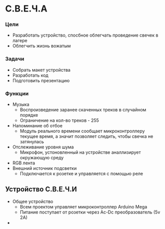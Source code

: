 # С.В.Е.Ч.А
### Цели 
- Разработать устройство, спосбное облегчать проведение свечек в лагере
- Облегчить жизнь вожатым
### Задачи
- Собрать макет устройства
- Разработать код
- Подготовить презентацию
### Функции 
- Музыка
  - Воспроизведение заранее скаченных треков в случайном порядке
  - Ограничение на кол-во треков - 255
- Напоминание об отбое
  - Модуль реального времени сообщает микроконтроллеру текущее время, а значит позволяет следить, чтобы свечка не затянулась
- Отслеживание уровня шума
  - Микрофон, устоновленный на устройстве аналлизирует окружающую среду
- RGB лента
- Внешний источник подсветки
  - Подключается к розетке и управляется с помощью реле

## Устройство С.В.Е.Ч.И
- Общее устройство
  - Всем проектом управляет микроконтроллер Arduino Mega
  - Питание поступает от розетки через Ac-Dc преобразователь (5v 2А)
- 
